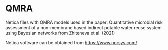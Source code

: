 # QMRA

Netica files with QMRA models used in the paper: Quantitative microbial risk assessment of a non-membrane based indirect potable water reuse  system using Bayesian networks from Zhiteneva et al. (2021)

Netica software can be obtained from https://www.norsys.com/
